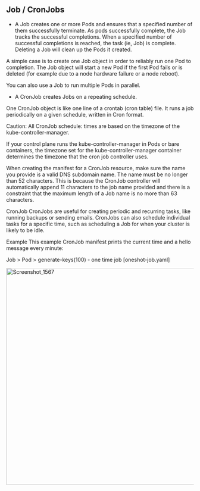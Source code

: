   Job / CronJobs
-------------------
* A Job creates one or more Pods and ensures that a specified number of them successfully terminate. As pods successfully complete, the Job tracks the successful completions.
 When a specified number of successful completions is reached, the task (ie, Job) is complete. Deleting a Job will clean up the Pods it created.

A simple case is to create one Job object in order to reliably run one Pod to completion. The Job object will start a new Pod
 if the first Pod fails or is deleted (for example due to a node hardware failure or a node reboot).

You can also use a Job to run multiple Pods in parallel.
 
 * A CronJob creates Jobs on a repeating schedule.

One CronJob object is like one line of a crontab (cron table) file. It runs a job periodically on a given schedule, written in Cron format.

Caution:
All CronJob schedule: times are based on the timezone of the kube-controller-manager.

If your control plane runs the kube-controller-manager in Pods or bare containers, the timezone set for the kube-controller-manager container determines the timezone that the cron job controller uses.

When creating the manifest for a CronJob resource, make sure the name you provide is a valid DNS subdomain name. 
The name must be no longer than 52 characters. This is because the CronJob controller will automatically append 11 characters to the job name provided and there
 is a constraint that the maximum length of a Job name is no more than 63 characters.

CronJob
CronJobs are useful for creating periodic and recurring tasks, like running backups or sending emails. CronJobs can also schedule individual tasks for a specific time, 
such as scheduling a Job for when your cluster is likely to be idle.

Example
This example CronJob manifest prints the current time and a hello message every minute:



Job > Pod > generate-keys(100)      - one time job [oneshot-job.yaml]


<img width="583" alt="Screenshot_1567" src="https://user-images.githubusercontent.com/13994900/87060752-81026e80-c1d0-11ea-8a7a-d9264198a626.png">



